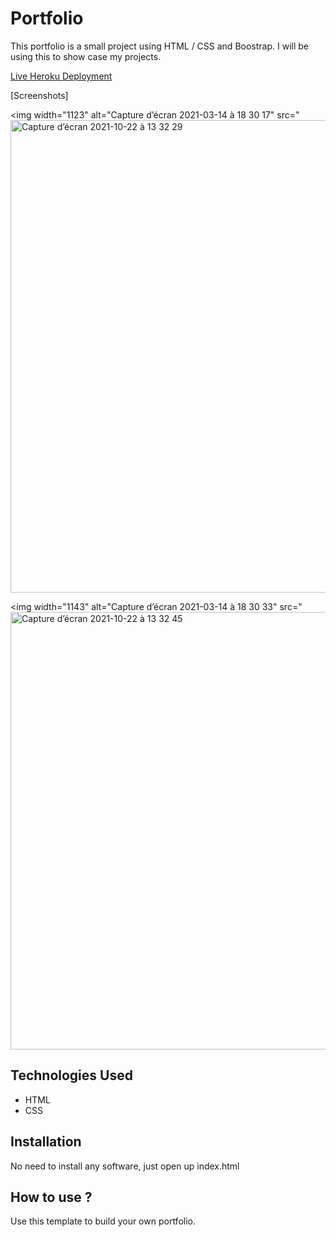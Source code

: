 # Portfolio

This portfolio is a small project using HTML / CSS and Boostrap. I will be using this to show case my projects.

[Live Heroku Deployment](https://portfolio-ashley-new.herokuapp.com/)

[Screenshots]

<img width="1123" alt="Capture d’écran 2021-03-14 à 18 30 17" src="<img width="756" alt="Capture d’écran 2021-10-22 à 13 32 29" src="https://user-images.githubusercontent.com/78886716/138393933-6c9b1bdf-c722-407a-a6f2-4e6144790e5a.png">

<img width="1143" alt="Capture d’écran 2021-03-14 à 18 30 33" src="<img width="700" alt="Capture d’écran 2021-10-22 à 13 32 45" src="https://user-images.githubusercontent.com/78886716/138393958-e759a7df-c870-4724-9fa8-ec7288a15b58.png">


## Technologies Used

* HTML
* CSS

## Installation

No need to install any software, just open up index.html

## How to use ?

Use this template to build your own portfolio.
